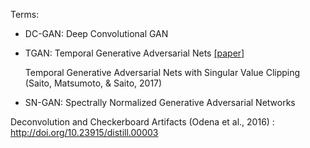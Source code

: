 Terms:

* DC-GAN: Deep Convolutional GAN
* TGAN: Temporal Generative Adversarial Nets  [[paper]](https://openaccess.thecvf.com/content_ICCV_2017/papers/Saito_Temporal_Generative_Adversarial_ICCV_2017_paper.pdf)
  
     Temporal Generative Adversarial Nets with Singular Value Clipping (Saito, Matsumoto, & Saito, 2017)

* SN-GAN: Spectrally Normalized Generative Adversarial Networks 



Deconvolution and Checkerboard Artifacts (Odena et al., 2016) :  http://doi.org/10.23915/distill.00003
